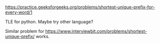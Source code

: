 https://practice.geeksforgeeks.org/problems/shortest-unique-prefix-for-every-word/1

TLE for python. Maybe try other language?


Similar problem for 
https://www.interviewbit.com/problems/shortest-unique-prefix/
works.
